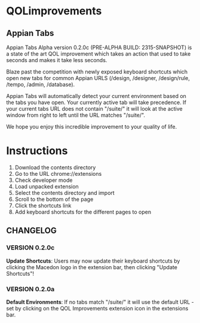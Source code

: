 # QOLimprovements
## Appian Tabs
Appian Tabs Alpha version 0.2.0c (PRE-ALPHA BUILD: 2315-SNAPSHOT) is a state of the art QOL improvement which takes an action that used to take seconds and makes it take less seconds. 

Blaze past the competition with newly exposed keyboard shortcuts which open new tabs for common Appian URLS (/design, /designer, /design/rule, /tempo, /admin, /database).

Appian Tabs will automatically detect your current environment based on the tabs you have open. Your currently active tab will take precedence. If your current tabs URL does not contain "/suite/" it will look at the active window from right to left until the URL matches "/suite/".

We hope you enjoy this incredible improvement to your quality of life.
# Instructions
1. Download the contents directory
2. Go to the URL chrome://extensions
3. Check developer mode
4. Load unpacked extension
5. Select the contents directory and import
6. Scroll to the bottom of the page
7. Click the shortcuts link
8. Add keyboard shortcuts for the different pages to open
## CHANGELOG
### VERSION 0.2.0c
**Update Shortcuts**: Users may now update their keyboard shortcuts by clicking the Macedon logo in the extension bar, then clicking "Update Shortcuts"!
### VERSION 0.2.0a
**Default Environments**: If no tabs match "/suite/" it will use the default URL - set by clicking on the QOL Improvements extension icon in the extensions bar.

